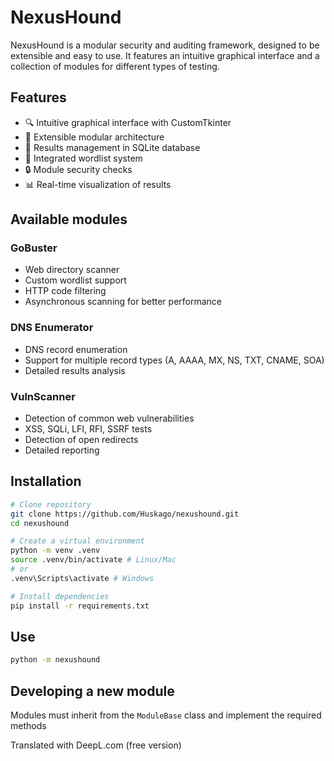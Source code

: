# NexusHound

NexusHound is a modular security and auditing framework, designed to be extensible and easy to use. It features an intuitive graphical interface and a collection of modules for different types of testing.

## Features

- 🔍 Intuitive graphical interface with CustomTkinter
- 🧩 Extensible modular architecture
- 💾 Results management in SQLite database
- 📝 Integrated wordlist system
- 🔒 Module security checks
- 📊 Real-time visualization of results

## Available modules

### GoBuster
- Web directory scanner
- Custom wordlist support
- HTTP code filtering
- Asynchronous scanning for better performance

### DNS Enumerator
- DNS record enumeration
- Support for multiple record types (A, AAAA, MX, NS, TXT, CNAME, SOA)
- Detailed results analysis

### VulnScanner
- Detection of common web vulnerabilities
- XSS, SQLi, LFI, RFI, SSRF tests
- Detection of open redirects
- Detailed reporting

## Installation

```bash
# Clone repository
git clone https://github.com/Huskago/nexushound.git
cd nexushound

# Create a virtual environment
python -m venv .venv
source .venv/bin/activate # Linux/Mac
# or
.venv\Scripts\activate # Windows

# Install dependencies
pip install -r requirements.txt
```

## Use

```bash
python -m nexushound
```

## Developing a new module

Modules must inherit from the `ModuleBase` class and implement the required methods

Translated with DeepL.com (free version)
